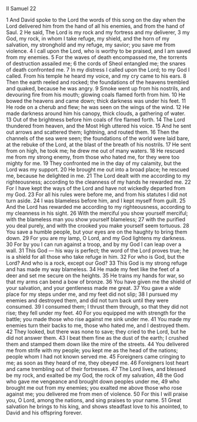 II Samuel 22

1	And David spoke to the Lord the words of this song on the day when the Lord delivered him from the hand of all his enemies, and from the hand of Saul.
2	He said, The Lord is my rock and my fortress and my deliverer,
3	my God, my rock, in whom I take refuge, my shield, and the horn of my salvation, my stronghold and my refuge, my savior; you save me from violence.
4	I call upon the Lord, who is worthy to be praised, and I am saved from my enemies.
5	For the waves of death encompassed me, the torrents of destruction assailed me;
6	the cords of Sheol entangled me; the snares of death confronted me.
7	In my distress I called upon the Lord; to my God I called. From his temple he heard my voice, and my cry came to his ears.
8	Then the earth reeled and rocked; the foundations of the heavens trembled and quaked, because he was angry.
9	Smoke went up from his nostrils, and devouring fire from his mouth; glowing coals flamed forth from him.
10	He bowed the heavens and came down; thick darkness was under his feet.
11	He rode on a cherub and flew; he was seen on the wings of the wind.
12	He made darkness around him his canopy, thick clouds, a gathering of water.
13	Out of the brightness before him coals of fire flamed forth.
14	The Lord thundered from heaven, and the Most High uttered his voice.
15	And he sent out arrows and scattered them; lightning, and routed them.
16	Then the channels of the sea were seen; the foundations of the world were laid bare, at the rebuke of the Lord, at the blast of the breath of his nostrils.
17	He sent from on high, he took me; he drew me out of many waters.
18	He rescued me from my strong enemy, from those who hated me, for they were too mighty for me.
19	They confronted me in the day of my calamity, but the Lord was my support.
20	He brought me out into a broad place; he rescued me, because he delighted in me.
21	The Lord dealt with me according to my righteousness; according to the cleanness of my hands he rewarded me.
22	For I have kept the ways of the Lord and have not wickedly departed from my God.
23	For all his rules were before me, and from his statutes I did not turn aside.
24	I was blameless before him, and I kept myself from guilt.
25	And the Lord has rewarded me according to my righteousness, according to my cleanness in his sight.
26	With the merciful you show yourself merciful; with the blameless man you show yourself blameless;
27	with the purified you deal purely, and with the crooked you make yourself seem tortuous.
28	You save a humble people, but your eyes are on the haughty to bring them down.
29	For you are my lamp, O Lord, and my God lightens my darkness.
30	For by you I can run against a troop, and by my God I can leap over a wall.
31	This God — his way is perfect; the word of the Lord proves true; he is a shield for all those who take refuge in him.
32	For who is God, but the Lord? And who is a rock, except our God?
33	This God is my strong refuge and has made my way blameless.
34	He made my feet like the feet of a deer and set me secure on the heights.
35	He trains my hands for war, so that my arms can bend a bow of bronze.
36	You have given me the shield of your salvation, and your gentleness made me great.
37	You gave a wide place for my steps under me, and my feet did not slip;
38	I pursued my enemies and destroyed them, and did not turn back until they were consumed.
39	I consumed them; I thrust them through, so that they did not rise; they fell under my feet.
40	For you equipped me with strength for the battle; you made those who rise against me sink under me.
41	You made my enemies turn their backs to me, those who hated me, and I destroyed them.
42	They looked, but there was none to save; they cried to the Lord, but he did not answer them.
43	I beat them fine as the dust of the earth; I crushed them and stamped them down like the mire of the streets.
44	You delivered me from strife with my people; you kept me as the head of the nations; people whom I had not known served me.
45	Foreigners came cringing to me; as soon as they heard of me, they obeyed me.
46	Foreigners lost heart and came trembling out of their fortresses.
47	The Lord lives, and blessed be my rock, and exalted be my God, the rock of my salvation,
48	the God who gave me vengeance and brought down peoples under me,
49	who brought me out from my enemies; you exalted me above those who rose against me; you delivered me from men of violence.
50	For this I will praise you, O Lord, among the nations, and sing praises to your name.
51	Great salvation he brings to his king, and shows steadfast love to his anointed, to David and his offspring forever.

